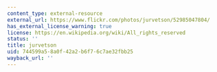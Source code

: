 ```yaml
---
content_type: external-resource
external_url: https://www.flickr.com/photos/jurvetson/52985047804/
has_external_license_warning: true
license: https://en.wikipedia.org/wiki/All_rights_reserved
status: ''
title: jurvetson
uid: 744599a5-8a0f-42a2-b6f7-6c7ae32fbb25
wayback_url: ''
---
```

